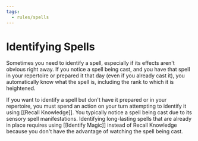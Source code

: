 ```yaml
---
tags:
  - rules/spells
---
```

# Identifying Spells

Sometimes you need to identify a spell, especially if its effects aren't obvious right away. If you notice a spell being cast, and you have that spell in your repertoire or prepared it that day (even if you already cast it), you automatically know what the spell is, including the rank to which it is heightened.  
  
If you want to identify a spell but don't have it prepared or in your repertoire, you must spend an action on your turn attempting to identify it using [[Recall Knowledge]]. You typically notice a spell being cast due to its sensory spell manifestations. Identifying long-lasting spells that are already in place requires using [[Identify Magic]] instead of Recall Knowledge because you don't have the advantage of watching the spell being cast.